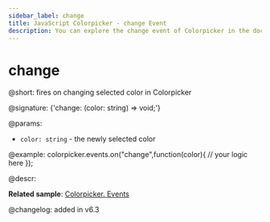 ```yaml
---
sidebar_label: change
title: JavaScript Colorpicker - change Event 
description: You can explore the change event of Colorpicker in the documentation of the DHTMLX JavaScript UI library. Browse developer guides and API reference, try out code examples and live demos, and download a free 30-day evaluation version of DHTMLX Suite.
---
```


# change

@short: fires on changing selected color in Colorpicker

@signature: {'change: (color: string) => void;'}

@params:
- `color: string` - the newly selected color

@example:
colorpicker.events.on("change",function(color){
    // your logic here
});

@descr:

**Related sample**: [Colorpicker. Events](https://snippet.dhtmlx.com/fllgaabo)

@changelog: added in v6.3
